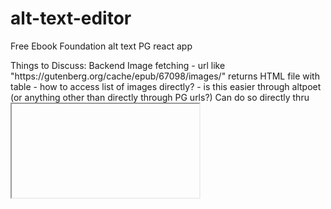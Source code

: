 # alt-text-editor
Free Ebook Foundation alt text PG react app


<!--> 
            Things to Discuss:
                Backend Image fetching - url like "https://gutenberg.org/cache/epub/67098/images/" returns HTML file with table
                    - how to access list of images directly?
                    - is this easier through altpoet (or anything other than directly through PG urls?)
                Can do so directly thru <iframe> in prod bc no cross-origin issues, if that's easier
                Essentially, either: 
                    - pull from backend and update directly, then find corresponding <img> in <iframe> for UI
                    - list all <img> in <iframe>, then connect those to backend using <img> ID number to update
                Using Bootstrap for Component Framework

<-->